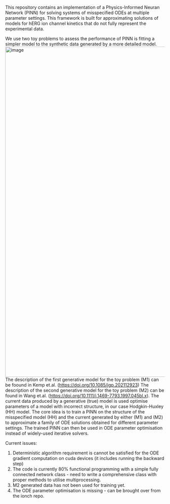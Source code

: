 This repository contains an implementation of a Physics-Informed Neuran Network (PINN) for solving systems of misspecified ODEs at multiple parameter settings. This framework is built for approximating solutions of models for hERG ion channel kinetics that do not fully represent the experimental data. 

We use two toy problems to assess the performance of PINN is fitting a simpler model to the synthetic data generated by a more detailed model. 
<img width="1044" alt="image" src="https://github.com/user-attachments/assets/1325dd65-c5c2-47a4-bf5b-e0bea3a8f7e6">
The description of the first generative model for the toy problem (M1) can be foound in Kemp et.al. (https://doi.org/10.1085/jgp.202112923)
The description of the second generative model for the toy problem (M2) can be found in Wang et.al. (https://doi.org/10.1111/j.1469-7793.1997.045bl.x). The current data produced by a generative  (true) model is used optimise parameters of a model with incorrect structure, in our case Hodgkin-Huxley (HH) model. The core idea is to train a PINN on the structure of the misspecified model (HH) and the current generated by either (M1) and (M2) to approximate a family of ODE solutions obtained for different parameter settings. The trained PINN can then be used in ODE parameter optimisation instead of widely-used iterative solvers.


Current issues: 
1. Deterministic algorithm requirement is cannot be satisfied for the ODE gradient computation on cuda devices (it includes running the backward step)
2. The code is currently 80% functional programming with a simple fully connected network class - need to write a comprehensive class with proper methods to utilise multiprocessing.
3. M2 generated data has not been used for training yet.
4. The ODE parameter optimisation is missing - can be brought over from the ionch repo. 

